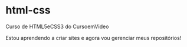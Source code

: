 # html-css
 Curso de HTML5eCSS3 do CursoemVideo

 Estou aprendendo a criar sites e agora vou gerenciar meus repositórios!
